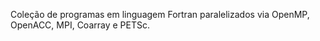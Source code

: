 Coleção de programas em linguagem Fortran paralelizados via OpenMP, OpenACC, MPI, Coarray e PETSc.

